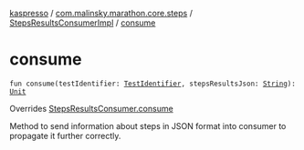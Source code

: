 [kaspresso](../../index.md) / [com.malinsky.marathon.core.steps](../index.md) / [StepsResultsConsumerImpl](index.md) / [consume](./consume.md)

# consume

`fun consume(testIdentifier: `[`TestIdentifier`](../../com.kaspersky.kaspresso.testcases.models/-test-identifier/index.md)`, stepsResultsJson: `[`String`](https://kotlinlang.org/api/latest/jvm/stdlib/kotlin/-string/index.html)`): `[`Unit`](https://kotlinlang.org/api/latest/jvm/stdlib/kotlin/-unit/index.html)

Overrides [StepsResultsConsumer.consume](../-steps-results-consumer/consume.md)

Method to send information about steps in JSON format into consumer to propagate it further correctly.

